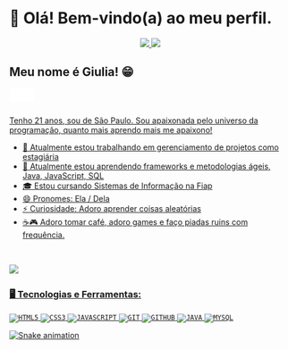 # 👋 Olá! Bem-vindo(a) ao meu perfil.

<p align="center">
<a href="https://github.com/ggelman">
  <img height="180em" src="https://github-readme-stats-eight-theta.vercel.app/api?username=ggelman&show_icons=true&theme=algolia&include_all_commits=true&count_private=true"/>
  <img height="180em" src="https://github-readme-stats-eight-theta.vercel.app/api/top-langs/?username=ggelman&layout=compact&langs_count=8&theme=algolia"/>
</a>
</p>

## Meu nome é Giulia! 😁

<a href="https://www.instagram.com/giuliagjb/" target="_blank"><img align="left" alt="Instagram" width="22px" src="https://github.com/Aakarsh-B/trying-repos/blob/master/insta.svg" />
<a href="https://www.linkedin.com/in/giulia-gelman/" target="_blank"><img align="left" alt="LinkedIn" width="22px" src="https://github.com/Aakarsh-B/trying-repos/blob/master/linkedin.svg" />

<br>
<br>

Tenho 21 anos, sou de São Paulo. Sou apaixonada pelo universo da programação, quanto mais aprendo mais me apaixono! 
- 🔭 Atualmente estou trabalhando em gerenciamento de projetos como estagiária
- 🌱 Atualmente estou aprendendo frameworks e metodologias ágeis, Java, JavaScript, SQL
- 🎓 Estou cursando Sistemas de Informação na Fiap
- 😄 Pronomes: Ela / Dela
- ⚡ Curiosidade: Adoro aprender coisas aleatórias
- ☕🎮 Adoro tomar café, adoro games e faço piadas ruins com frequência.

<br>

<p align="left">
  <img src="https://super.abril.com.br/wp-content/uploads/2016/09/super_imggato_digitando_0.gif" width="350">
</p>


### 🖥️ Tecnologias e Ferramentas: 
<code><img width="40px" src="https://cdn.jsdelivr.net/gh/devicons/devicon/icons/html5/html5-original-wordmark.svg" title = "HTML5"/></code>
<code><img width="40px" src="https://cdn.jsdelivr.net/gh/devicons/devicon/icons/css3/css3-original-wordmark.svg" title = "CSS3"/></code>
<code><img width="40px" src="https://cdn.jsdelivr.net/gh/devicons/devicon/icons/javascript/javascript-original.svg" title = "JAVASCRIPT"/></code>
<code><img width="40px" src="https://cdn.jsdelivr.net/gh/devicons/devicon/icons/git/git-original.svg" title = "GIT"/></code>
<code><img width="40px" src="https://cdn.jsdelivr.net/gh/devicons/devicon/icons/github/github-original.svg" title = "GITHUB"/></code>
<code><img width="40px" src="https://cdn.jsdelivr.net/gh/devicons/devicon/icons/java/java-original.svg" title = "JAVA"/></code>
<code><img width="40px" src="https://cdn.jsdelivr.net/gh/devicons/devicon/icons/mysql/mysql-original.svg" title = "MYSQL"/></code>

![Snake animation](https://github.com/ggelman/blob/output/github-contribution-grid-snake.svg)


